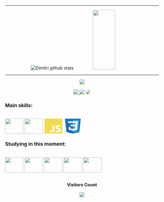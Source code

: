 _______________________________________________________________________________________________________________________________________________________________________

<div align="center">  
    <img width="49%" height="195px" src="https://github-readme-stats.vercel.app/api?username=DimitriSchulzAmado&show_icons=true&count_private=true&hide_border=true&title_color=FF4D00&icon_color=007FFF&text_color=c9d1d9&bg_color=0d1117" alt="Dimitri github stats" /> 
    <img width="38%" height="195px" src="https://github-readme-stats.vercel.app/api/top-langs/?username=DimitriSchulzAmado&layout=compact&hide_border=true&title_color=FF4D00&text_color=c9d1d9&bg_color=0d1117"/>
</div>

_______________________________________________________________________________________________________________________________________________________________________

<p align="center">
  <img src="https://github-profile-trophy.vercel.app/?username=DimitriSchulzAmado&theme=onestar&row=2&no-bg=true&column=3&margin-w=15&margin-h=15" />
</p>

<div align="center"> 
    <a href="https://instagram.com/schulzdimitrii" target="_blank"><img src="https://img.shields.io/badge/-Instagram-%23E4405F?style=for-the-badge&logo=instagram&logoColor=white"</a>
    <a href = "mailto:dimitri.schulz@ges.inatel.br"> <img src="https://img.shields.io/badge/-Email-%23333?style=for-the-badge&logo=gmail&logoColor=white" target="_blank"></a>
    <a href="https://www.linkedin.com/in/dimitri-schulz-amado-7993471b1/" target="_blank"><img src="https://img.shields.io/badge/-LinkedIn-%230077B5?style=for-the-badge&logo=linkedin&logoColor=white" style="border-radius: 30px" target="_blank"></a> 
 </div>

    
### Main skills:
<div style="display: inline_block"><br>
  <img src="https://cdn.jsdelivr.net/gh/devicons/devicon/icons/cplusplus/cplusplus-original.svg" align="center" height="50" width="60"/>  
  <img src="https://cdn.jsdelivr.net/gh/devicons/devicon/icons/arduino/arduino-original-wordmark.svg" align="center" height="50" width="60"/>
  <img src="https://raw.githubusercontent.com/devicons/devicon/master/icons/javascript/javascript-plain.svg" align="center" height="50" width="60"/>
  <img src="https://raw.githubusercontent.com/devicons/devicon/master/icons/css3/css3-original.svg" align="center" height="50" width="60"/>
 </div>

### Studying in this moment:
<div style="display: inline_block padding-left="10px""><br>
    <img src="https://cdn.jsdelivr.net/gh/devicons/devicon/icons/python/python-original-wordmark.svg" align="center" height="50" width="60"/>
    <img src="https://cdn.jsdelivr.net/gh/devicons/devicon/icons/java/java-original-wordmark.svg" align="center" height="50" width="60"/>
    <img src="https://cdn.jsdelivr.net/gh/devicons/devicon/icons/dart/dart-original-wordmark.svg" align="center" height="50" width="60"/>
    <img src="https://cdn.jsdelivr.net/gh/devicons/devicon/icons/jquery/jquery-original-wordmark.svg" align="center" height="50" width="60"/>
    <img src="https://cdn.jsdelivr.net/gh/devicons/devicon/icons/docker/docker-original-wordmark.svg" align="center" height="50" width="60"/>
    
</div>

<div align="center">
<br><p align="centre"><b>Visitors Count</b></p>  
<p align="center"><img align="center" src="https://profile-counter.glitch.me/{DimitriSchulzAmado}/count.svg" /></p> 
<br>
</div>
